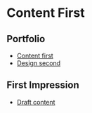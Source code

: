 # Content First

## Portfolio

- [Content first](/english-for-designers/03-content-first/) 
- [Design second](/english-for-designers/02-first-impression/Koukalova-draft-first-impression-2023.pdf) 


## First Impression

- [Draft content](/02-first-impression)


